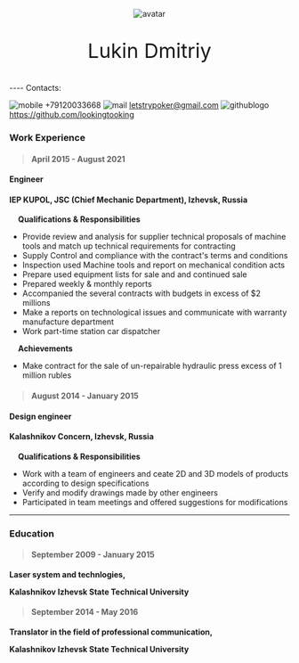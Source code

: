 <p class="avatar">
    <img src="https://i.ibb.co/pbxt4MQ/1593-oooo-plus.png" alt="avatar">
</p>
<style>
 .avatar {
    text-align: center;
	size: 20%
	}
</style>
<p style="text-align: center; font-size: 36px"> Lukin Dmitriy </p>
----
Contacts:

![mobile](https://ibb.co/8MD0KyB) +79120033668
![mail](https://ibb.co/t8f4J6h) letstrypoker@gmail.com
![githublogo](https://ibb.co/yQ9RnVy) https://github.com/lookingtooking


### Work Experience

> #### April 2015 - August 2021

#### Engineer
#### IEP KUPOL, JSC (Chief Mechanic Department), Izhevsk, Russia

&nbsp;&nbsp;&nbsp;&nbsp;**Qualifications & Responsibilities**

- Provide review and analysis for supplier technical proposals of machine tools and match up technical requirements for contracting
- Supply Control and compliance with the contract's terms and conditions
- Inspection used Machine tools and report on mechanical condition acts
- Prepare used equipment lists for sale and and continued sale
- Prepared weekly & monthly reports
- Accompanied the several contracts with budgets in excess of $2 millions
- Make a reports on technological issues and communicate with warranty manufacture department
- Work part-time station car dispatcher


&nbsp;&nbsp;&nbsp;&nbsp;**Achievements**

- Make contract for the sale of un-repairable hydraulic press excess of 1 million rubles


> #### August 2014 - January 2015

#### Design engineer
#### Kalashnikov Concern, Izhevsk, Russia
&nbsp;&nbsp;&nbsp;&nbsp;**Qualifications & Responsibilities**

- Work with a team of engineers and ceate 2D and 3D models of products according to design specifications
- Verify and modify drawings made by other engineers
- Participated in team meetings and offered suggestions for modifications
- ---
### Education

> #### September 2009 - January 2015

**Laser system and technlogies,**

**Kalashnikov Izhevsk State Technical University**

> #### September 2014 - May 2016

 
**Translator in the field of professional communication,**

**Kalashnikov Izhevsk State Technical University**





